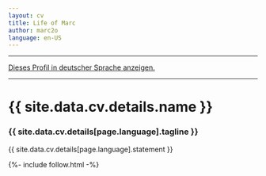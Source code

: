 ```yaml
---
layout: cv
title: Life of Marc
author: marc2o
language: en-US
---
```


---

[Dieses Profil in deutscher Sprache anzeigen.](/cv/de/marc)

---

# {{ site.data.cv.details.name }}

### {{ site.data.cv.details[page.language].tagline }}

{{ site.data.cv.details[page.language].statement }}

{%- include follow.html -%}